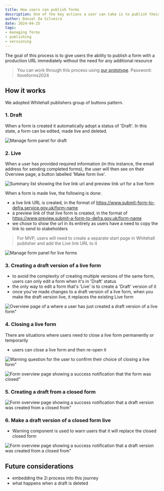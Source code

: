 ```yaml
---
title: How users can publish forms
description: One of the key actions a user can take is to publish their forms so that it's accessible to the public. This post describes how we've changed the designs for this process.
author: Daniel Da Silveira
date: 2024-04-25
tags:
- managing forms
- publishing
- versioning
---
```


The goal of this process is to give users the ability to publish a form with a production URL immediately without the need for any additional resource

> You can work through this process using [our prototype](https://defra-forms-mvp-prototype-6c025bd15252.herokuapp.com/cph-overview/draft). Password: Iloveforms2024

## How it works

We adopted Whitehall publishers group of buttons pattern.

### 1. Draft
When a form is created it automatically adopt a status of 'Draft'. In this state, a form can be edited, made live and deleted.

![Manage form panel for draft](10-draft.png "Manage form for draft showing a Edit draft and make draft live buttons and a delete draft link")


### 2. Live
When a user has provided required information (in this instance, the email address for sending completed forms), the user will then see on their Overview page, a button labelled 'Make form live'.

![Summary list showing the live link url and preview link url for a live form](12-live.png "Summary list showing the live link url and preview link url for a live form")

When a form is made live, the following is done:

- a live link URL is created, in the format of https://www.submit-form-to-defra.service.gov.uk/form-name
- a preview link of that live form is created, in the format of https://www.preview.submit-a-form-to-defra.gov.uk/form-name
- we chose to show the url in its entirety as users have a need to copy the link to send to stakeholders

> For MVP, users will need to create a separate start page in Whitehall publisher and add the Live link URL to it

![Manage form panel for live forms](11-live.png "Manage form for live forms showing a create draft to edit and close live form buttons")


### 3. Creating a draft version of a live form
- to avoid the complexity of creating multiple versions of the same form, users can only edit a form when it's in 'Draft' status
- the only way to edit a form that's 'Live' is to create a 'Draft' version of it
- once you've made changes to a draft version of a live form, when you make the draft version live, it replaces the existing Live form

![Overview page of a where a user has just created a draft version of a live form"](04-draft-from-live.png "Overview page of a where a user has just created a draft version of a live form")


### 4. Closing a live form
There are situations where users need to close a live form permanently or temporarily
- users can close a live form and then re-open it

![Warning question for the user to confirm their choice of closing a live form"](07-close-question.png "Warning question for the user to confirm their choice of closing a live form")

![Form overview page showing a success notification that the form was closed"](08-closed-success.png "Form overview page showing a success notification that the form was closed")

### 5. Creating a draft from a closed form

![Form overview page showing a success notification that a draft version was created from a closed from"](09-draft-from-closed.png "Form overview page showing a success notification that a draft version was created from a closed from")

### 6. Make a draft version of a closed form live
- Warning component is used to warn users that it will replace the closed closed form

![Form overview page showing a success notification that a draft version was created from a closed from"](13-draft-live-from-closed.jpeg "Form overview page showing a success notification that a draft version was created from a closed from")

## Future considerations
- embedding the 2i process into this journey
- what happens when a draft is deleted